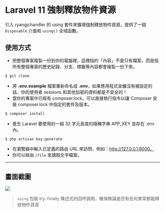 # Laravel 11 強制釋放物件資源

引入 ryangjchandler 的 using 套件來擴增強制釋放物件資源，提供了一個 `Disposable` 介面和 `using()` 全域函數。

## 使用方式
- 把整個專案複製一份到你的電腦裡，這裡指的「內容」不是只有檔案，而是指所有整個專案的歷史紀錄、分支、標籤等內容都會複製一份下來。
```sh
$ git clone
```
- 將 __.env.example__ 檔案重新命名成 __.env__，如果應用程式金鑰沒有被設定的話，你的使用者 sessions 和其他加密的資料都是不安全的！
- 當你的專案中已經有 composer.lock，可以直接執行指令以讓 Composer 安裝 composer.lock 中指定的套件及版本。
```sh
$ composer install
```
- 產生 Laravel 要使用的一組 32 字元長度的隨機字串 APP_KEY 並存在 .env 內。
```sh
$ php artisan key:generate
```
- 在瀏覽器中輸入已定義的路由 URL 來訪問，例如：http://127.0.0.1:8000。
- 你可以經由 `/file` 來讀取文字檔案。

----

## 畫面截圖
![](https://i.imgur.com/20YMGea.png)
> `using` 包裝 try..finally 陳述式的回呼調用，確保無論是否有任何異常都能釋放物件資源
